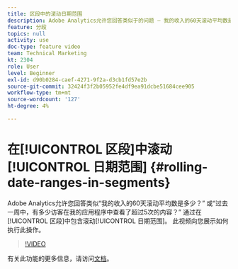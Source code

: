 ```yaml
---
title: 区段中的滚动日期范围
description: Adobe Analytics允许您回答类似于的问题 — 我的收入的60天滚动平均数是多少？ 或 — 过去一周中，有多少访客在我的应用程序中查看了超过5次的内容？ 在区段中包含滚动日期范围。 此视频向您展示如何执行此操作。
feature: 分段
topics: null
activity: use
doc-type: feature video
team: Technical Marketing
kt: 2304
role: User
level: Beginner
exl-id: d90b0284-caef-4271-9f2a-d3cb1fd57e2b
source-git-commit: 32424f3f2b05952fe4df9ea91dcbe51684cee905
workflow-type: tm+mt
source-wordcount: '127'
ht-degree: 4%

---
```


# 在[!UICONTROL 区段]中滚动[!UICONTROL 日期范围] {#rolling-date-ranges-in-segments}

Adobe Analytics允许您回答类似“我的收入的60天滚动平均数是多少？” 或“过去一周中，有多少访客在我的应用程序中查看了超过5次的内容？” 通过在[!UICONTROL 区段]中包含滚动[!UICONTROL 日期范围]。 此视频向您展示如何执行此操作。

>[!VIDEO](https://video.tv.adobe.com/v/25403/?quality=12)

有关此功能的更多信息，请访问[文档](https://marketing.adobe.com/resources/help/en_US/analytics/segment/index.html?f=seg_build_ui)。
